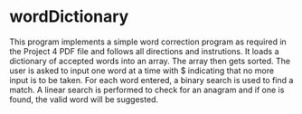 # wordDictionary
This program implements a simple word correction program as    required in the Project 4 PDF file and follows all directions and instrutions.    It loads a dictionary of accepted words into an array. The array then gets     sorted. The user is asked to input one word at a time with $ indicating that    no more input is to be taken. For each word entered, a binary search is used    to find a match. A linear search is performed to check for an anagram and if    one is found, the valid word will be suggested.

